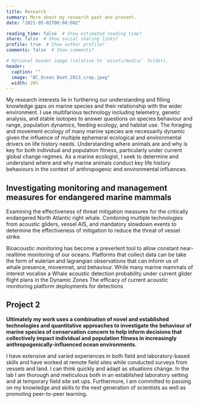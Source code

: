 ```yaml
---
title: Research
summary: More about my research past and present.
date: "2021-05-02T00:00:00Z"

reading_time: false  # Show estimated reading time?
share: false  # Show social sharing links?
profile: true  # Show author profile?
comments: false  # Show comments?

# Optional header image (relative to `assets/media/` folder).
header:
  caption: ""
  image: "BC_Ocean_Boat_2013_crop.jpeg"
  width: 20%
---
```


My research interests lie in furthering our understanding and filling knowledge gaps on marine species and their relationship with the wider environment. I use multifarious technology including telemetry, genetic analysis, and stable isotopes to answer questions on species behaviour and range, population dynamics, feeding ecology, and habitat use. The foraging and movement ecology of many marine species are necessarily dynamic given the influence of multiple ephemeral ecological and environmental drivers on life history needs. Understanding where animals are and why is key for both individual and population fitness, particularly under current global change regimes. As a marine ecologist, I seek to determine and understand where and why marine animals conduct key life history behaviours in the context of anthropogenic and environmental influences.

## Investigating monitoring and management measures for endangered marine mammals

Examining the effectiveness of threat mitigation measures for the critically endangered North Atlantic right whale. Combining multiple technologies from acoustic gliders, vessel AIS, and mandatory slowdown events to determine the effectiveness of mitigation to reduce the threat of vessel strike.


Bioacoustic monitoring has become a preverlent tool to allow constant near-realtime monitoring of our oceans. Platforms that collect data can be take the form of eulerian and lagrangian observations that can inform us of whale presence, movemnet, and behaviour. While many marine mammals of interest vocalise a  Whale acoustic detection probability under current glider flight plans in the Dynamic Zones
The efficacy of current acoustic monitoring platform deployments for detections



## Project 2

**Ultimately my work uses a combination of novel and established technologies and quantitative
approaches to investigate the behaviour of marine species of conservation concern to help
inform decisions that collectively impact individual and population fitness in increasingly
anthropogenically-influenced ocean environments.**

I have extensive and varied experiences in both field and laboratory-based skills and have worked at remote field sites while conducted surveys from vessels and land. I can think quickly and adapt as situations change. In the lab I am thorough and meticulous both in an established laboratory setting and at temporary field site set ups. Furthermore, I am committed to passing on my knowledge and skills to the next generation of scientists as well as promoting peer-to-peer learning.

